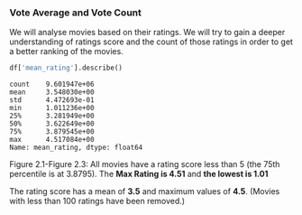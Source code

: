 

### Vote Average and Vote Count

We will analyse movies based on their ratings. We will try to gain a deeper understanding of ratings score and the count of those ratings in order to get a better ranking of the movies.


```python
df['mean_rating'].describe()
```




    count    9.601947e+06
    mean     3.548030e+00
    std      4.472693e-01
    min      1.011236e+00
    25%      3.281949e+00
    50%      3.622649e+00
    75%      3.879545e+00
    max      4.517084e+00
    Name: mean_rating, dtype: float64



Figure 2.1-Figure 2.3: All movies have a rating score less than 5 (the 75th percentile is at 3.8795). The **Max Rating is 4.51** and **the lowest is 1.01**

The rating score has a mean of  **3.5** and maximum values of **4.5**. (Movies with less than 100 ratings have been removed.) 




